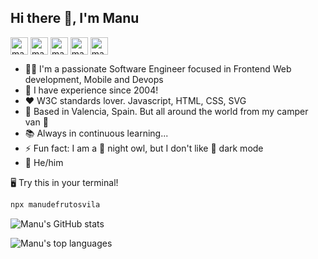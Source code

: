 ## Hi there 🤘, I'm Manu 

<p>
  <a href="https://github.com/manudefrutosvila" target="blank">
    <img align="center" src="https://cdn.jsdelivr.net/npm/simple-icons@3.0.1/icons/github.svg" alt="manudefrutosvila" height="28px" width="28px" 
  /></a>
  <a href="https://twitter.com/manufv" target="blank">
    <img align="center" src="https://cdn.jsdelivr.net/npm/simple-icons@3.0.1/icons/twitter.svg" alt="manufv" height="28px" width="28px" 
  /></a>
  <a href="https://linkedin.com/in/manufv" target="blank">
    <img align="center" src="https://cdn.jsdelivr.net/npm/simple-icons@3.0.1/icons/linkedin.svg" alt="manufv" height="28px" width="28px" 
  /></a>
  <a href="https://instagram.com/manufv" target="blank">
    <img align="center" src="https://cdn.jsdelivr.net/npm/simple-icons@3.0.1/icons/instagram.svg" alt="manufv" height="28px" width="28px" 
  /></a>
  <a href="https://www.manudefrutosvila.com/" target="blank">
    <img align="center" src="https://cdn.jsdelivr.net/npm/simple-icons@3.0.1/icons/about-dot-me.svg" alt="manudefrutosvila" height="28px" width="28px" 
  /></a>
</p>

- 🧑‍💻 I'm a passionate Software Engineer focused in Frontend Web development, Mobile and Devops
- 🔭 I have experience since 2004!
- ❤️ W3C standards lover. Javascript, HTML, CSS, SVG
- 📍 Based in Valencia, Spain. But all around the world from my camper van 🚐
- 📚 Always in continuous learning...
- ⚡ Fun fact: I am a 🦉 night owl, but I don't like 🌙 dark mode
- 🌈 He/him

🖥 Try this in your terminal!
```bash
npx manudefrutosvila
```

![Manu's GitHub stats](https://github-readme-stats.vercel.app/api?username=manudefrutosvila&count_private=true&show_icons=true&theme=nightowl)

![Manu's top languages](https://github-readme-stats.vercel.app/api/top-langs/?username=manudefrutosvila&layout=compact&langs_count=10&theme=nightowl&count_private=true)
